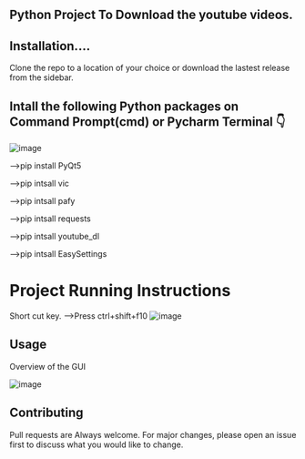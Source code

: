 ## Python Project To Download the youtube videos.
 
## Installation....

Clone the repo to a location of your choice or download the lastest release from the sidebar.

## Intall the following Python packages on Command Prompt(cmd) or Pycharm Terminal :point_down:

![image](https://user-images.githubusercontent.com/68680902/110206468-d5670680-7ea3-11eb-98b3-c7e3e7f6215a.png)

-->pip install PyQt5

-->pip intsall vic

-->pip intsall pafy

-->pip intsall requests

-->pip intsall youtube_dl

-->pip intsall EasySettings

# Project Running Instructions
Short cut key.
-->Press ctrl+shift+f10
![image](https://user-images.githubusercontent.com/68680902/110206655-07c53380-7ea5-11eb-9744-81df70cf0604.png)



## Usage
Overview of the GUI


![image](https://user-images.githubusercontent.com/68680902/110206282-c764b600-7ea2-11eb-858f-b120200b8554.png)




## Contributing
Pull requests are Always welcome. For major changes, please open an issue first to discuss what you would like to change.
